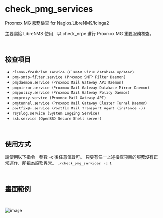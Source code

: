 # check_pmg_services
Proxmox MG 服務檢查 for Nagios/LibreNMS/Icinga2

主要寫給 LibreNMS 使用，以 check_nrpe 進行 Proxmox MG 重要服務檢查。  


   
&nbsp;&nbsp;
&nbsp;&nbsp;
  

## 檢查項目
* `clamav-freshclam.service (ClamAV virus database updater)`
* `pmg-smtp-filter.service (Proxmox SMTP Filter Daemon)`
* `pmgdaemon.service (Proxmox Mail Gateway API Daemon)`
* `pmgmirror.service (Proxmox Mail Gateway Database Mirror Daemon)`
* `pmgpolicy.service (Proxmox Mail Gateway Policy Daemon)`
* `pmgproxy.service (Proxmox Mail Gateway API)`
* `pmgtunnel.service (Proxmox Mail Gateway Cluster Tunnel Daemon)`
* `postfix@-.service (Postfix Mail Transport Agent (instance -))`
* `rsyslog.service (System Logging Service)`
* `ssh.service (OpenBSD Secure Shell server)`


   
&nbsp;&nbsp;
&nbsp;&nbsp;
   
## 使用方式

請使用以下指令，參數 -c 後任意值皆可。
只要有任一上述檢查項目的服務沒有正常運作，即視為服務異常。
```./check_pmg_services -c 1```

   
&nbsp;&nbsp;
&nbsp;&nbsp;
   
      
## 畫面範例


&nbsp;&nbsp;


![image](https://raw.githubusercontent.com/jasoncheng7115/pve-cpatch/master/%E8%AA%AA%E6%98%8E%E5%9C%96/Login.png)
&nbsp;&nbsp;
&nbsp;&nbsp;
